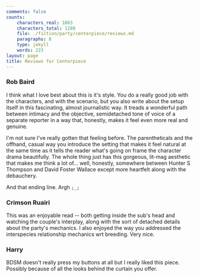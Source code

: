 ```yaml
---
comments: false
counts:
    characters_real: 1063
    characters_total: 1288
    file: ./fiction/party/centerpiece/reviews.md
    paragraphs: 8
    type: jekyll
    words: 223
layout: page
title: Reviews for Centerpiece
---
```


### Rob Baird

I think what I love best about this is it's style. You do a really good job with the characters, and with the scenario, but you also write about the setup itself in this fascinating, almost journalistic way. It treads a wonderful path between intimacy and the objective, semidetached tone of voice of a separate reporter in a way that, honestly, makes it feel even more real and genuine.

I'm not sure I've really gotten that feeling before. The parentheticals and the offhand, casual way you introduce the setting that makes it feel natural at the same time as it tells the reader what's going on frame the character drama beautifully. The whole thing just has this gorgeous, lit-mag aesthetic that makes me think a lot of... well, honestly, somewhere between Hunter S Thompson and David Foster Wallace except more heartfelt along with the debauchery.

And that ending line. Argh `;_;`

### Crimson Ruairi

This was an enjoyable read -- both getting inside the sub's head and watching the couple's interplay, along with the sort of detached details about the party's mechanics. I also enjoyed the way you addressed the interspecies relationship mechanics wrt breeding. Very nice.

### Harry

BDSM doesn't really press my buttons at all but I really liked this piece. Possibly because of all the looks behind the curtain you offer.

